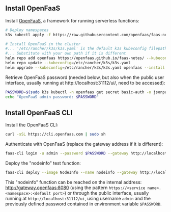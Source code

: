 ## Install OpenFaaS 

Install [OpenFaaS](https://www.openfaas.com/), a framework for running serverless functions:

```bash
# Deploy namespaces
k3s kubectl apply -f https://raw.githubusercontent.com/openfaas/faas-netes/master/namespaces.yml

# Install OpenFaaS in the cluster
#... '/etc/rancher/k3s/k3s.yaml' is the default k3s kubeconfig filepath
#... Substitute with your own path if it is different 
helm repo add openfaas https://openfaas.github.io/faas-netes/ --kubeconfig=/etc/rancher/k3s/k3s.yaml 
helm repo update --kubeconfig=/etc/rancher/k3s/k3s.yaml
helm upgrade --kubeconfig=/etc/rancher/k3s/k3s.yaml openfaas --install openfaas/openfaas --namespace openfaas --set functionNamespace=openfaas-fn --set generateBasicAuth=true
```

Retrieve OpenFaaS password (needed below, but also when the public user interface, usually running at http://localhost:31112/ui/, need to be accessed):

```bash
PASSWORD=$(sudo k3s kubectl -n openfaas get secret basic-auth -o jsonpath="{.data.basic-auth-password}" | base64 --decode) && \
echo "OpenFaaS admin password: $PASSWORD"
```

## Install OpenFaaS CLI

Install the OpenFaaS CLI:

```bash
curl -sSL https://cli.openfaas.com | sudo sh
```

Authenticate with OpenFaaS (replace the gateway address if it is different):

```bash 
faas-cli login -u admin --password $PASSWORD --gateway http://localhost:31112
```

Deploy the "nodeinfo" test function:

```bash
faas-cli deploy --image NodeInfo --name nodeinfo --gateway http://localhost:31112
```

This "nodeinfo" function can be reached on the internal address: http://gateway.openfaas:8080 (using the pattern `https://<service name>.<namespace>:<default port>`) or through the public interface, usually running at `http://localhost:31112/ui`, using username `admin` and the previously defined password contained in environment variable `$PASSWORD`.
